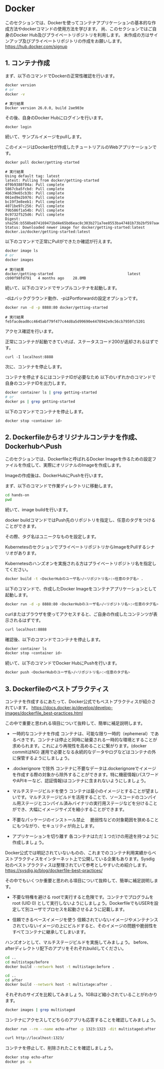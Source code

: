 # Docker


このセクションでは、Dockerを使ってコンテナアプリケーションの基本的な作成方法やdockerコマンドの使用方法を学びます。
尚、このセクションではご自身のDocker Hub及びプライベートリポジトリを利用します。
未作成の方はサインアップ及びプライベートリポジトリの作成をお願いします。
https://hub.docker.com/signup

## 1. コンテナ作成



まず、以下のコマンドでDockerの正常性確認を行います。



```Bash
docker version
# or
docker -v
```


```
# 実行結果
Docker version 26.0.0, build 2ae903e
```

その後、自身のDocker Hubにログインを行います。


```
docker login
```


続いて、サンプルイメージをpullします。

このイメージはDocker社が作成したチュートリアルのWebアプリケーションです。


```
docker pull docker/getting-started
```


```
# 実行結果
Using default tag: latest
latest: Pulling from docker/getting-started
df9b9388f04a: Pull complete 
5867cba5fcbd: Pull complete 
4b639e65cb3b: Pull complete 
061ed9e2b976: Pull complete 
bc19f3e8eeb1: Pull complete 
4071be97c256: Pull complete 
79b586f1a54b: Pull complete 
0c9732f525d6: Pull complete 
Digest: sha256:b558be874169471bd4e65bd6eac8c303b271a7ee8553ba47481b73b2bf597aae
Status: Downloaded newer image for docker/getting-started:latest
docker.io/docker/getting-started:latest
```


以下のコマンドで正常にPullができたか確認が行えます。


```Bash
docker image ls
# or
docker images
```


```
# 実行結果
docker/getting-started                                  latest    cb90f98fd791   4 months ago    28.8MB
```


続いて、以下のコマンドでサンプルコンテナを起動します。

-dはバックグラウンド動作、-pはPortforwardの設定オプションです。


```Bash
docker run -d -p 8888:80 docker/getting-started
```


```
# 実行結果
fe5facdead0cc4645abf79f477c44d8a5d99690e4478942e9c56cb7959fc5201
```


アクセス確認を行います。

正常にコンテナが起動できていれば、ステータスコード200が返却されるはずです。


```
curl -I localhost:8888
```


次に、コンテナを停止します。


コンテナを停止するにはコンテナIDが必要なため
以下のいずれかのコマンドで自身のコンテナIDを出力します。


```Bash
docker container ls | grep getting-started
# or
docker ps | grep getting-started
```

以下のコマンドでコンテナを停止します。

```Bash
docker stop <container id> 
```



## 2.	Dockerfileからオリジナルコンテナを作成、DockerhubへPush


このセクションでは、Dockerfileと呼ばれるDocker Imageを作るための設定ファイルを作成して、実際にオリジナルのImageを作成します。

Imageの作成後は、DockerHubにPushを行います。


まず、以下のコマンドで作業ディレクトリに移動します。


```Bash
cd hands-on
pwd
```


続いて、image buildを行います。

docker buildコマンドではPush先のリポジトリを指定し、任意のタグをつけることができます。

その際、タグ名はユニークなものを設定します。


KubernetesのセクションでプライベートリポジトリからImageをPullするシナリオがあります。


Kubernetesのハンズオンを実施される方はプライベートリポジトリ名を指定してください。


```Bash
docker build -t <DockerHubのユーザ名>/<リポジトリ名>:<任意のタグ名> .
```

以下のコマンドで、作成したDocker Imageをコンテナアプリケーションとして起動します。


```Bash
docker run -d -p 8888:80 <DockerHubのユーザ名>/<リポジトリ名>:<任意のタグ名>
```


curlまたはブラウザを使ってアクセスすると、ご自身の作成したコンテンツが表示されるはずです。

```Bash
curl localhost:8888

```



確認後、以下のコマンドでコンテナを停止します。


```Bash
docker container ls
docker stop <container id> 
```


続いて、以下のコマンドでDocker HubにPushを行います。


```Bash
docker push <DockerHubのユーザ名>/<リポジトリ名>:<任意のタグ名>
```

## 3. Dockerfileのベストプラクティス

コンテナを作成するにあたって、Docker公式でもベストプラクティスが紹介されています。
https://docs.docker.jp/develop/develop-images/dockerfile_best-practices.html

この中で重要と思われる項目について抜粋して、簡単に補足説明します。

- 一時的なコンテナを作成
  コンテナは、可能な限り一時的（ephemeral）であるべきです。コンテナは停止と同時に破棄される一時的な環境とすることが求められます。これにより再現性を高めることに繋がります。(docker commitはNG)
  運用で必要となる永続的なデータやログなどはコンテナの外に保管するようにしましょう。

  
- .dockerignore で除外
  コンテナに不要なデータは.dockerignoreでイメージを作成する際の対象から除外することができます。特に機密情報(パスワードやAPIキーなど、認証情報)はコンテナに含まれないようにしましょう。


- マルチステージビルドを使う
  コンテナは最小のイメージとすることが望ましいです。マルチステージビルドを活用することで、ソースコードのコンパイル用ステージとコンパイル済みバイナリの実行用ステージなどを分けることができ、大幅にイメージサイズを縮小することができます。


- 不要なパッケージのインストール禁止
　脆弱性などの対象範囲を狭めることにもつながり、セキュリティが向上します。


- アプリケーションを切り離す
  各コンテナはただ１つだけの用途を持つように作成しましょう。


Docker公式では明記されていないものの、これまでのコンテナ利用実績からベストプラクティスをインターネット上で公開している企業もあります。Sysdig社のベストプラクティスは整理されていて参考としやすいため紹介します。
https://sysdig.jp/blog/dockerfile-best-practices/

その中でもいくつか重要と思われる項目について抜粋して、簡単に補足説明します。


- 不要な特権を避ける
  rootで実行すると危険です。コンテナでプログラムをroot (UID 0) として実行しないようにしましょう。DockerfileでもUSERを設定して別ユーザでプロセスを起動させるように記載します。


- 信頼できるベースイメージを使う
  信頼されていないイメージやメンテナンスされていないイメージの上にビルドすると、そのイメージの問題や脆弱性をすべてコンテナに継承してしまいます。


ハンズオンとして、マルチステージビルドを実施してみましょう。
before、afterディレクトリ配下のアプリをそれぞれbuildしてください。


```Bash
cd ..
cd multistage/before 
docker build --network host -t multistage:before .
```



```Bash
cd ..
cd after
docker build --network host -t multistage:after .
```

それぞれのサイズを比較してみましょう。1GBほど縮小されていることがわかります。

```Bash
docker images | grep multistaged
```


コンテナにアクセスしてどちらのアプリも応答することを確認してみましょう。

```Bash
docker run --rm --name echo-after -p 1323:1323 -dit multistaged:after

curl http://localhost:1323/
```

コンテナを停止して、削除されたことを確認しましょう。
```Bash
docker stop echo-after
docker ps -a
```

